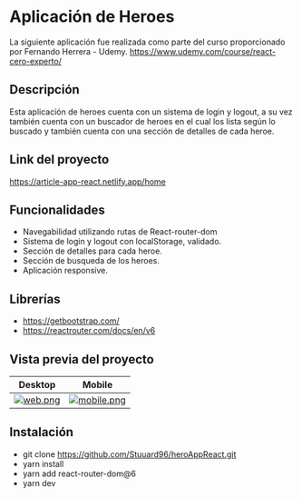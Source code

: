 # Aplicación de Heroes
La siguiente aplicación fue realizada como parte del
curso proporcionado por Fernando Herrera - Udemy.
https://www.udemy.com/course/react-cero-experto/

## Descripción
Esta aplicación de heroes cuenta con un sistema de
login y logout, a su vez también cuenta con un buscador
de heroes en el cual los lista según lo buscado y también cuenta 
con una sección de detalles de cada heroe.

## Link del proyecto
https://article-app-react.netlify.app/home

## Funcionalidades
- Navegabilidad utilizando rutas de React-router-dom
- Sistema de login y logout con localStorage, validado.
- Sección de detalles para cada heroe.
- Sección de busqueda de los heroes.
- Aplicación responsive.

## Librerías
- https://getbootstrap.com/
- https://reactrouter.com/docs/en/v6

## Vista previa del proyecto
Desktop             |  Mobile
:-------------------------:|:-------------------------:
[![web.png](https://i.postimg.cc/qvYFtTP5/localhost-3000-marvel.png)](https://postimg.cc/pmfC7gXf)  |  [![mobile.png](https://i.postimg.cc/7Y4TSt8P/mobile.png)](https://postimg.cc/Wt93vn1x)

## Instalación
- git clone https://github.com/Stuuard96/heroAppReact.git
- yarn install 
- yarn add react-router-dom@6
- yarn dev
